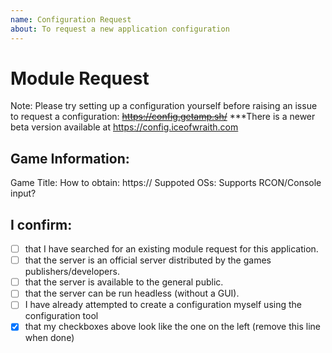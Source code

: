 ```yaml
---
name: Configuration Request
about: To request a new application configuration
---
```


# Module Request

Note: Please try setting up a configuration yourself before raising an issue to request a configuration:  ~~https://config.getamp.sh/~~
***There is a newer beta version available at https://config.iceofwraith.com

## Game Information:

Game Title:
How to obtain: https://
Suppoted OSs:
Supports RCON/Console input?

## I confirm:
<!-- Put an x in the square brackets to confirm, make sure there's no spaces so it's just [x] -->
- [ ] that I have searched for an existing module request for this application.
- [ ] that the server is an official server distributed by the games publishers/developers.
- [ ] that the server is available to the general public.
- [ ] that the server can be run headless (without a GUI).
- [ ] I have already attempted to create a configuration myself using the configuration tool
- [x] that my checkboxes above look like the one on the left (remove this line when done)
